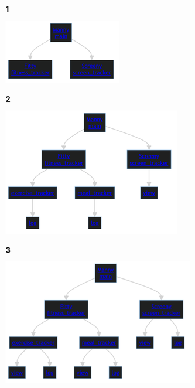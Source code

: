 ## 1

![diagram](./graphs-1.png)

## 2

![diagram](./graphs-2.png)

## 3

![diagram](./graphs-3.png)